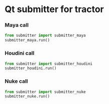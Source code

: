 # Qt submitter for tractor

### Maya call
``` python
from submitter import submitter_maya
submitter_maya.run()
```

### Houdini call
``` python
from submitter import submitter_houdini
submitter_houdini.run()
```

### Nuke call
``` python
from submitter import submitter_nuke
submitter_nuke.run()
```